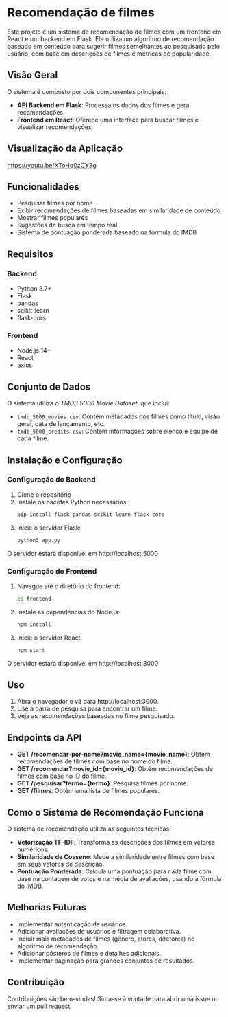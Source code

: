 # Recomendação de filmes

Este projeto é um sistema de recomendação de filmes com um frontend em React e um backend em Flask. Ele utiliza um algoritmo de recomendação baseado em conteúdo para sugerir filmes semelhantes ao pesquisado pelo usuário, com base em descrições de filmes e métricas de popularidade.

## Visão Geral

O sistema é composto por dois componentes principais:
- **API Backend em Flask**: Processa os dados dos filmes e gera recomendações.
- **Frontend em React**: Oferece uma interface para buscar filmes e visualizar recomendações.

## Visualização da Aplicação
https://youtu.be/XToHq0zCY3g

## Funcionalidades

- Pesquisar filmes por nome
- Exibir recomendações de filmes baseadas em similaridade de conteúdo
- Mostrar filmes populares
- Sugestões de busca em tempo real
- Sistema de pontuação ponderada baseado na fórmula do IMDB

## Requisitos

### Backend
- Python 3.7+
- Flask
- pandas
- scikit-learn
- flask-cors

### Frontend
- Node.js 14+
- React
- axios

## Conjunto de Dados

O sistema utiliza o *TMDB 5000 Movie Dataset*, que inclui:
- `tmdb_5000_movies.csv`: Contém metadados dos filmes como título, visão geral, data de lançamento, etc.
- `tmdb_5000_credits.csv`: Contém informações sobre elenco e equipe de cada filme.

## Instalação e Configuração

### Configuração do Backend
1. Clone o repositório
2. Instale os pacotes Python necessários:
   ```bash
   pip install flask pandas scikit-learn flask-cors
   ```
3. Inicie o servidor Flask:
   ```bash
   python3 app.py
   ```

O servidor estará disponível em http://localhost:5000

### Configuração do Frontend
1. Navegue até o diretório do frontend:
    ```bash
    cd frontend
    ```
2. Instale as dependências do Node.js:
    ```bash
    npm install
    ```
3. Inicie o servidor React:
    ```bash
    npm start
    ```

O servidor estará disponível em http://localhost:3000

## Uso

1. Abra o navegador e vá para http://localhost:3000.
2. Use a barra de pesquisa para encontrar um filme.
3. Veja as recomendações baseadas no filme pesquisado.


## Endpoints da API

- **GET /recomendar-por-nome?movie_name={movie_name}**: Obtém recomendações de filmes com base no nome do filme.
- **GET /recomendar?movie_id={movie_id}**: Obtém recomendações de filmes com base no ID do filme.
- **GET /pesquisar?termo={termo}**: Pesquisa filmes por nome.
- **GET /filmes**: Obtém uma lista de filmes populares.

## Como o Sistema de Recomendação Funciona

O sistema de recomendação utiliza as seguintes técnicas:

- **Vetorização TF-IDF**: Transforma as descrições dos filmes em vetores numéricos.
- **Similaridade de Cosseno**: Mede a similaridade entre filmes com base em seus vetores de descrição.
- **Pontuação Ponderada**: Calcula uma pontuação para cada filme com base na contagem de votos e na média de avaliações, usando a fórmula do IMDB.

## Melhorias Futuras

- Implementar autenticação de usuários.
- Adicionar avaliações de usuários e filtragem colaborativa.
- Incluir mais metadados de filmes (gênero, atores, diretores) no algoritmo de recomendação.
- Adicionar pôsteres de filmes e detalhes adicionais.
- Implementar paginação para grandes conjuntos de resultados.

## Contribuição

Contribuições são bem-vindas! Sinta-se à vontade para abrir uma issue ou enviar um pull request.
